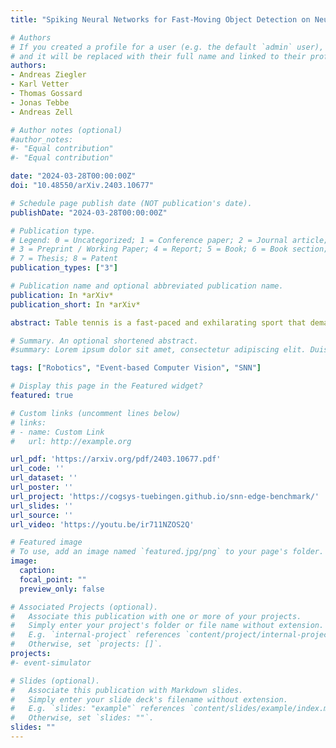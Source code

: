 ```yaml
---
title: "Spiking Neural Networks for Fast-Moving Object Detection on Neuromorphic Hardware Devices Using an Event-Based Camera"

# Authors
# If you created a profile for a user (e.g. the default `admin` user), write the username (folder name) here 
# and it will be replaced with their full name and linked to their profile.
authors:
- Andreas Ziegler
- Karl Vetter
- Thomas Gossard
- Jonas Tebbe
- Andreas Zell

# Author notes (optional)
#author_notes:
#- "Equal contribution"
#- "Equal contribution"

date: "2024-03-28T00:00:00Z"
doi: "10.48550/arXiv.2403.10677"

# Schedule page publish date (NOT publication's date).
publishDate: "2024-03-28T00:00:00Z"

# Publication type.
# Legend: 0 = Uncategorized; 1 = Conference paper; 2 = Journal article;
# 3 = Preprint / Working Paper; 4 = Report; 5 = Book; 6 = Book section;
# 7 = Thesis; 8 = Patent
publication_types: ["3"]

# Publication name and optional abbreviated publication name.
publication: In *arXiv*
publication_short: In *arXiv*

abstract: Table tennis is a fast-paced and exhilarating sport that demands agility, precision, and fast reflexes. In recent years, robotic table tennis has become a popular research challenge for robot perception algorithms. Fast and accurate ball detection is crucial for enabling a robotic arm to rally the ball back successfully. Previous approaches have employed conventional frame-based cameras with CNN or traditional computer vision methods. In this paper, we propose a novel solution that combines an event-based camera with Spiking Neural Network (SNN) for ball detection. We use multiple state-of-the-art SNN frameworks and develop a SNN architecture for each of them, complying with their corresponding limitations. Additionally, we implement the SNN solution across multiple neuromorphic edge devices, conducting comparisons of their accuracies and run-times. This furnishes robotics researchers with a benchmark illustrating the capabilities achievable with each SNN framework and a corresponding neuromorphic edge device. Next to this comparison of SNN solutions for robots, we also show that an SNN on a neuromorphic edge device is able to run in real-time in a closed loop robotic system, a table tennis robot in our use case.

# Summary. An optional shortened abstract.
#summary: Lorem ipsum dolor sit amet, consectetur adipiscing elit. Duis posuere tellus ac convallis placerat. Proin tincidunt magna sed ex sollicitudin condimentum.

tags: ["Robotics", "Event-based Computer Vision", "SNN"]

# Display this page in the Featured widget?
featured: true

# Custom links (uncomment lines below)
# links:
# - name: Custom Link
#   url: http://example.org

url_pdf: 'https://arxiv.org/pdf/2403.10677.pdf'
url_code: ''
url_dataset: ''
url_poster: ''
url_project: 'https://cogsys-tuebingen.github.io/snn-edge-benchmark/'
url_slides: ''
url_source: ''
url_video: 'https://youtu.be/ir711NZOS2Q'

# Featured image
# To use, add an image named `featured.jpg/png` to your page's folder. 
image:
  caption: 
  focal_point: ""
  preview_only: false

# Associated Projects (optional).
#   Associate this publication with one or more of your projects.
#   Simply enter your project's folder or file name without extension.
#   E.g. `internal-project` references `content/project/internal-project/index.md`.
#   Otherwise, set `projects: []`.
projects:
#- event-simulator

# Slides (optional).
#   Associate this publication with Markdown slides.
#   Simply enter your slide deck's filename without extension.
#   E.g. `slides: "example"` references `content/slides/example/index.md`.
#   Otherwise, set `slides: ""`.
slides: ""
---
```


